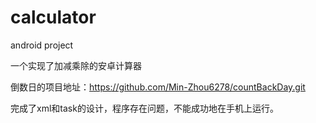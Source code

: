 # calculator
android project

一个实现了加减乘除的安卓计算器

倒数日的项目地址：https://github.com/Min-Zhou6278/countBackDay.git

完成了xml和task的设计，程序存在问题，不能成功地在手机上运行。
